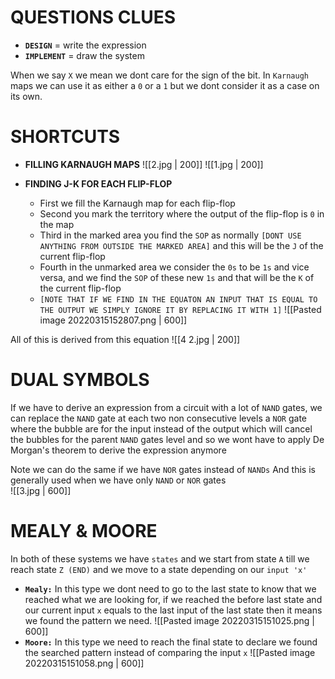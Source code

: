 # QUESTIONS CLUES
- **`DESIGN`** = write the expression
- **`IMPLEMENT`** = draw the system

When we say `X` we mean we dont care for the sign of the bit. In `Karnaugh` maps we can use it as either a `0` or a `1` but we dont consider it as a case on its own.

# SHORTCUTS
- **FILLING KARNAUGH MAPS**
![[2.jpg | 200]]
![[1.jpg | 200]]

- **FINDING J-K FOR EACH FLIP-FLOP**
	- First we fill the Karnaugh map for each flip-flop
	- Second you mark the territory where the output of the flip-flop is `0` in the map
	- Third in the marked area you find the `SOP` as normally `[DONT USE ANYTHING FROM OUTSIDE THE MARKED AREA]` and this will be the `J` of the current flip-flop
	- Fourth in the unmarked area we consider the `0s` to be `1s` and vice versa, and we find the `SOP` of these new `1s` and that will be the `K` of the current flip-flop
	- `[NOTE THAT IF WE FIND IN THE EQUATON AN INPUT THAT IS EQUAL TO THE OUTPUT WE SIMPLY IGNORE IT BY REPLACING IT WITH 1]`
	![[Pasted image 20220315152807.png | 600]]
	  
All of this is derived from this equation
![[4 2.jpg | 200]]

# DUAL SYMBOLS
If we have to derive an expression from a circuit with a lot of `NAND` gates, 
we can replace the `NAND` gate at each two non consecutive levels a `NOR` gate 
where the bubble are for the input instead of the output
which will cancel the bubbles for the parent `NAND` gates level
and so we wont have to apply De Morgan's theorem to derive the expression anymore 

Note we can do the same if we have `NOR` gates instead of `NANDs`
And this is generally used when we have only `NAND` or `NOR` gates	
![[3.jpg | 600]]

# MEALY & MOORE
In both of these systems we have `states` and we start from state `A` till we reach state `Z (END)`  and we move to a state depending on our `input 'x'`
- **`Mealy:`**
In this type we dont need to go to the last state to know that we reached what we are looking for, if we reached the before last state and our current input `x` equals to the last input of the last state then it means we found the pattern we need.
![[Pasted image 20220315151025.png | 600]]
- **`Moore:`**
In this type we need to reach the final state to declare we found the searched pattern instead of comparing the input `x`
![[Pasted image 20220315151058.png | 600]]

